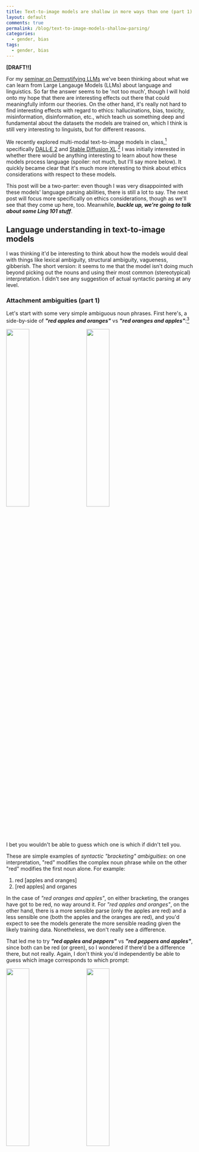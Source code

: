 ```yaml
---
title: Text-to-image models are shallow in more ways than one (part 1)
layout: default
comments: true
permalink: /blog/text-to-image-models-shallow-parsing/
categories:
  - gender, bias
tags:
  - gender, bias
---
```


**[DRAFT!!]**

For my [seminar on Demystifying LLMs](https://linguistics.mit.edu/24-s90-special-topics_exploring_language_technologies/) we've been thinking about what we can learn from Large Langauge Models (LLMs) about language and linguistics. So far the answer seems to be 'not too much', though I will hold onto my hope that there are interesting  effects out there that could meaningfully inform our theories. On the other hand, it's really not hard to find interesting effects with regard to ethics: hallucinations, bias, toxicity, misinformation, disinformation, etc., which teach us something deep and fundamental about the datasets the models are trained on, which I think is still very interesting to linguists, but for different reasons.  

We recently explored multi-modal text-to-image models in class,[^1] specifically [DALL·E 2](https://openai.com/dall-e-2) and [Stable Diffusion XL](https://stablediffusionweb.com/).[^2] I was initially interested in whether there would be anything interesting to learn about how these models process language (spoiler: not much, but I'll say more below). It quickly became clear that it's much more interesting to think about ethics considerations with respect to these models. 

This post will be a two-parter: even though I was very disappointed with these models' language parsing abilities, there is still a lot to say. The next post will focus more specifically on ethics considerations, though as we'll see that they come up here, too. Meanwhile, ***buckle up, we're going to talk about some Ling 101 stuff***. 


## Language understanding in text-to-image models
 
I was thinking it'd be interesting to think about how the models would deal with things like lexical ambiguity, structural ambiguity, vagueness, gibberish. The short version: it seems to me that the model isn't doing much beyond picking out the nouns and using their most common (stereotypical) interpretation. I didn't see any suggestion of actual syntactic parsing at any level. 

### Attachment ambiguities (part 1)

Let's start with some very simple ambiguous noun phrases. First here's, a side-by-side of ***"red apples and oranges"*** vs ***"red oranges and apples"***:[^3] 

<img src="https://hkotek.com/text-to-image/red-apples-oranges.png" width="35%" /> &emsp; &emsp;
<img src="https://hkotek.com/text-to-image/red-oranges-apples.png" width="35%" />

I bet you wouldn't be able to guess which one is which if didn't tell you. 

These are simple examples of *syntactic "bracketing" ambiguities*: on one interpretation, "red" modifies the complex noun phrase while on the other "red" modifies the first noun alone. For example:  
1. red [apples and oranges]
2. [red apples] and organes

In the case of *"red oranges and apples"*, on either bracketing, the oranges have got to be red, no way around it. For *"red apples and oranges"*, on the other hand, there is a more sensible parse (only the apples are red) and a less sensible one (both the apples and the oranges are red), and you'd expect to see the models generate the more sensible reading given the likely training data. Nonetheless, we don't really see a difference. 

That led me to try ***"red apples and peppers"*** vs ***"red peppers and apples"***, since both can be red (or green), so I wondered if there'd be a difference there, but not really. Again, I don't think you'd independently be able to guess which image corresponds to which prompt: 

<img src="https://hkotek.com/text-to-image/red-apples-peppers.png" width="35%" /> &emsp; &emsp;
<img src="https://hkotek.com/text-to-image/red-peppers-apples.png" width="35%" />

In fact, even just asking for something as simple as ***"blue oranges"*** already demonstrates that the model can't overcome the biases in its training data: 

<img src="https://hkotek.com/text-to-image/blueOranges1.png" width="35%" /> &emsp; &emsp;
<img src="https://hkotek.com/text-to-image/blueOranges2.png" width="35%" />


### Attachment ambiguities (part 2)

The next batch of prompts consists of attachment ambiguities at the phrasal level. At this point, I no longer expect that the model will have training data that could directly bear on the desired image, at least not directly, so we might be able to more directly learn about its language processing abilities.

I tried one of the most commonly examples from intro to linguistics books and courses: ***"the woman saw the man with the binoculars"***. As with the example above, there are two parses here that arise from two different possible attachment sites for the phrase "with the binoculars": 
1. The woman [saw \[the man\] \[with the binoculars\]]
2. The woman [saw [the man with the binoculars]]

On reading (1), *"with the binoculars"* modifies the verb *"saw"*, leading to the interpretation that the woman (the subject of seeing) used the binoculars. On reading (2), *"with the binoculars"* modifies the noun *"man"*, so the man has the binoculars. Here is what the model does: 

<img src="https://hkotek.com/text-to-image/woman-saw-man-with-binoculars1.png" width="35%" /> &emsp; &emsp;
<img src="https://hkotek.com/text-to-image/woman-saw-man-with-binoculars2.png" width="35%" />

In both images, the woman is holding the binoculars, which might lead you to think it's assigned the sentence structure (1). One of the images also has a man, though he's behind the woman so it's not clear how the woman would see him, binoculars or not. The other image features a woman with two right hands and no man, so you should be rightly suspicious of how much real parsing has happened here at all. 

Just for fun I also tried ***"the man saw the woman with the binoculars"***, and here's what I got:

<img src="https://hkotek.com/text-to-image/man-saw-woman-with-binoculars.png" width="35%" />

Now we get a three-handed woman holding binoculars and no man, so I think we can reasonably conclude that there's really no deep parsing going on, and for some reason in these sentences the women always get to hold the binoculars. We never get two protagonists -- a man and a woman -- together in a setting such that the subject can see the object (with or without binoculars). 
 
### Nonsensical sentences 

I'd be remiss if I didn't try out Chomsky's famous ***"colorless green ideas sleep furiously"*** --- an example originally presented in order to demonstrate that the role of syntax is separate from that of semantics: we are able to assign a structure to this sentence and we know that it is well-formed, just as we also know that it is meaningless because of the particular lexical items that have been combined here. The model has no trouble producing an image -- but it only grabs onto the most basic concepts: *"green"* and *"sleep"*. (Bonus: a pretty white woman no one asked for!)

<img src="https://hkotek.com/text-to-image/colorless1.png" width="35%" /> &emsp; &emsp;
<img src="https://hkotek.com/text-to-image/colorless2.png" width="35%" />

I also tried two complete gibberish phrases -- random keyboard smashes lead to pretty random results: 

<img src="https://hkotek.com/text-to-image/gibberish1.png" width="35%" /> &emsp; &emsp;
<img src="https://hkotek.com/text-to-image/gibberish2.png" width="35%" />

### Garden path sentences

Another famous grammatical phenomenon is that of *garden path sentences*. These sentences are famous in that readers are initially tempted to assign one parse to the sentence, but at some point they realize that this parse can't be right, and they are forced to go back and readjust their assumptions. This *reanalysis* is usually accompanied by a strong sense of confusion and having to go back to re-read the sentence, which can be quite striking. 

First, here is a classic garden path sentence: ***"the horse raced past the barn fell""***. It is tempting to initially assume *"the horse"* is the subject of this sentence and *"raced past the barn"* is the verb phrase, but upon encountering *"fell"* we are forced to reanalyze the sentence: "raced past the barn" is a relative clause modifying "horse", so that the phrase "the horse raced past the barn" is the (complex) subject, and "fell" is the verb phrase. 

The model, it seems, isn't really concerned with all this minutiae. It gives us a galloping horse with a barn in the background, and simply doesn't illustrate the crucial "falling" part of the sentence. 

<img src="https://hkotek.com/text-to-image/horse1.png" width="35%" /> &emsp; &emsp;
<img src="https://hkotek.com/text-to-image/horse2.png" width="35%" />

Here is another famous garden path sentence: ***"the old man the boats""***. In this sentence, although we are initially tempted to parse "the old man" as the subject of the sentence, in fact *"man"* is the verb and its subject is *"the old"*. The model just gives us an an old man and some boats, parsing both as nouns and not minding the syntax at all. 

<img src="https://hkotek.com/text-to-image/boats.png" width="35%" />

### First inklings of bias

I tried two other garden path sentences, which will begin to illustrate just how shallow the model's parsing abilities are. Discussing bias will be the focus of part 2 of this post, so here I'll just show a few examples and not comment on them too extensively. 

First, here is ***"The teacher told her children are noisy"***. Similarly to the example above, here we're initially tempted to parse *"her children"* as the first object of *"told"*, but we are quickly forced to reanalyze the sentence so that *"her"* is the first object of *"told"* and *"children are noisy"* is the second object of the verb. The model only seems to pick up *"teacher"*, *"children"*, and *"noisy"*. *"Noisy"* is illustrated by *everyone*, not just the kids, doing an odd imitation of silent-yelling. Predictably, the kids are doing school-related things. If I replace "teacher" with "doctor", suddenly the kids are little doctors. Notice also that the teacher is a younger woman and the doctor is an older man. 

<img src="https://hkotek.com/text-to-image/noisy-teacher.png" width="35%" /> &emsp; &emsp;
<img src="https://hkotek.com/text-to-image/noisy-doctor.png" width="35%" />

More along these lines, and much more egregiously, is the following series of images, which I started from the prompt ***"Mary gave the child the dog bit a bandaid"***. In case you're confused, here *"the child the dog bit"* is the first object of *"gave"* and *"a bandaid"* is its second object. The model ... took it in a different direction. 

<img src="https://hkotek.com/text-to-image/bandaid-mary.png" width="35%" />

So clearly, the name I used as the subject was the single most important thing the model picked out --- unsurprising if it's doing extremely shallow parsing. I'd expect the training data to contain lots of images of the virgin Mary. There's also a child and a dog here (even though technically the dog is not necessary--the biting happens before the giving of the bandaid), but there is no bandaid that I can see. 

That led me to try several more variants (all of the examples below have the shape *"[NAME] gave the child the dog bit a bandaid"*). Here are: 

***Sam*** and ***Samantha***: 

<img src="https://hkotek.com/text-to-image/bandaid-sam.png" width="35%" /> &emsp; &emsp;
<img src="https://hkotek.com/text-to-image/bandaid-samantha.png" width="35%" />

***DeShaun*** and ***Ebony***: 

<img src="https://hkotek.com/text-to-image/bandaid-deshaun.png" width="35%" /> &emsp; &emsp;
<img src="https://hkotek.com/text-to-image/bandaid-ebony.png" width="35%" />

***Taro*** and ***Hanako***: 

<img src="https://hkotek.com/text-to-image/bandaid-taro.png" width="35%" /> &emsp; &emsp;
<img src="https://hkotek.com/text-to-image/bandaid-hanako.png" width="35%" />

***Ahmad*** and ***Salma***: 

<img src="https://hkotek.com/text-to-image/bandaid-ahmad.png" width="35%" /> &emsp; &emsp;
<img src="https://hkotek.com/text-to-image/bandaid-salma.png" width="35%" />

***Moshe*** and ***Hadassah***: 

<img src="https://hkotek.com/text-to-image/bandaid-moshe.png" width="35%" /> &emsp; &emsp;
<img src="https://hkotek.com/text-to-image/bandaid-hadassah.png" width="35%" />

... and finally --- ***Hadas*** (how rude!): 

<img src="https://hkotek.com/text-to-image/bandaid-hadas.png" width="35%" />


There's a lot to unpack here: 
- stereotypical rendering of individuals associated with the names by race, ethnicity, and gender.
- stereotypical image styles, even though all the images were generated with the "None" style selected.
- non-random distribution of the ages of the human protagonist.
- we always get a single human protagonist, along with a dog, and occasionally the human gives the dog a bandaid. That is obviously not the correct parse of the sentence.
- I can't decide if there is anything interesting to say about whether the single human protagonist is a child or an adult. 
More on these and related issues in part 2 of this post. 


## Summary

In short, text-to-image models are predictably shallow and unimaginative. They are more inflexible and banal than one might be led to imagine given how frequently they are described as useful for being creative etc. in the popular press. In fact, they seem to regurgitate the training data in blunt and uncreative ways, and can't overcome it even for the simplest prompts ('blue apples'). There is no indication that any meaningful language processing is taking place. And there are lots of ethical considerations that come up --- I'll devote part 2 of the post to more of that. 


&nbsp;

[^1]: The images included in this post were generated between October 30 and November 5, 2023. 
[^2]: Most of the images here come from Stable Diffusion XL, since there is no limit on the number of images it will let one generate. I tried some of the same prompts with Dall-E but soon ran out of free tokens. The observations I make here seem to apply to both models equally, but caveats apply. 
[^3]: Throughout, I am showing you the first (or sometimes, first and second) images I generated for each prompt. I am not cherry-picking --- I generated far too images and it took far too long to try to generate more than just the one per prompt (two, sometimes, if I was extra curious for some reason). 
